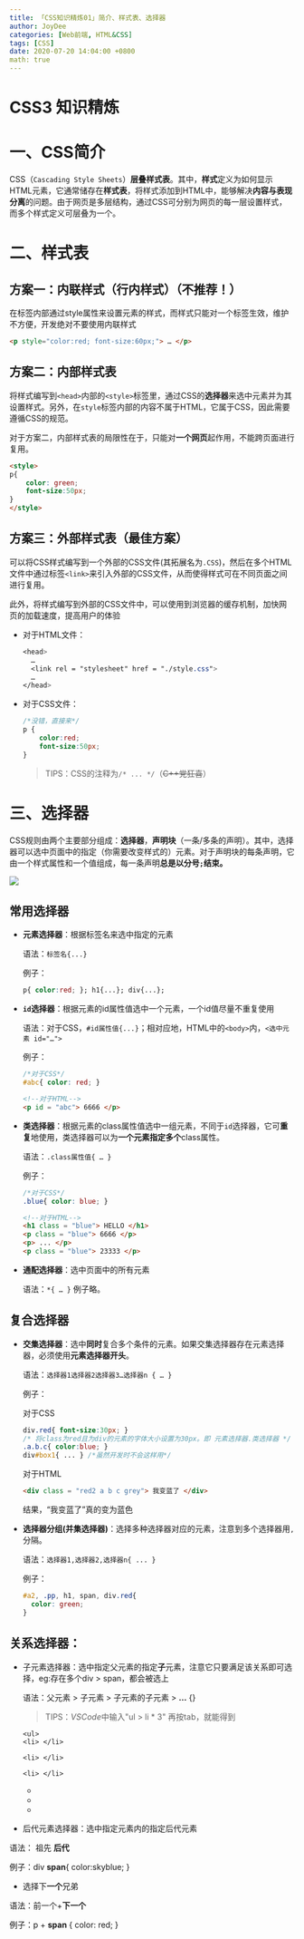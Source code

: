 ```yaml
---
title: 「CSS知识精炼01」简介、样式表、选择器
author: JoyDee
categories: [Web前端, HTML&CSS]
tags: [CSS]
date: 2020-07-20 14:04:00 +0800
math: true
---
```


# CSS3 知识精炼

# 一、CSS简介

CSS（`Cascading Style Sheets`）**层叠样式表**。其中，**样式**定义为如何显示HTML元素，它通常储存在**样式表**，将样式添加到HTML中，能够解决**内容与表现分离**的问题。由于网页是多层结构，通过CSS可分别为网页的每一层设置样式，而多个样式定义可层叠为一个。

# 二、样式表

## 方案一：内联样式（行内样式）（不推荐！）

在标签内部通过style属性来设置元素的样式，而样式只能对一个标签生效，维护不方便，开发绝对不要使用内联样式

```html
<p style="color:red; font-size:60px;"> … </p>
```

## 方案二：内部样式表

将样式编写到`<head>`内部的`<style>`标签里，通过CSS的**选择器**来选中元素并为其设置样式。另外，在`style`标签内部的内容不属于HTML，它属于CSS，因此需要遵循CSS的规范。

对于方案二，内部样式表的局限性在于，只能对**一个网页**起作用，不能跨页面进行复用。

```html
<style>
p{
    color: green;
    font-size:50px;
}
</style>
```

## 方案三：外部样式表（最佳方案）

可以将CSS样式编写到一个外部的CSS文件(其拓展名为`.CSS`)，然后在多个HTML文件中通过标签`<link>`来引入外部的CSS文件，从而使得样式可在不同页面之间进行复用。

此外，将样式编写到外部的CSS文件中，可以使用到浏览器的缓存机制，加快网页的加载速度，提高用户的体验

- 对于HTML文件：

  ```css
  <head> 
  	…
  	<link rel = "stylesheet" href = "./style.css">
  	…
  </head>
  ```

- 对于CSS文件：

  ```css
  /*没错，直接来*/
  p {
      color:red;
      font-size:50px;
  }
  ```

  > TIPS：CSS的注释为`/* ... */`（~~C++党狂喜~~）

# 三、选择器

CSS规则由两个主要部分组成：**选择器**，**声明块**（一条/多条的声明）。其中，选择器可以选中页面中的指定（你需要改变样式的）元素。对于声明块的每条声明，它由一个样式属性和一个值组成，每一条声明**总是以分号`;`结束。**

![](https://gitee.com/j__strawhat/MyImages/raw/master/20200817221224.png)

## 常用选择器

- **元素选择器**：根据标签名来选中指定的元素

  语法：`标签名{...}`

  例子：

  ```css
  p{ color:red; }; h1{...}; div{...};
  ```

- **`id`选择器**：根据元素的id属性值选中一个元素，一个id值尽量不重复使用

  语法：对于CSS，`#id属性值{...}`；相对应地，HTML中的`<body>`内，`<选中元素 id="…">`

  例子：

  ```css
  /*对于CSS*/
  #abc{ color: red; }
  ```

  ```html
  <!--对于HTML-->
  <p id = "abc"> 6666 </p>
  ```

- **类选择器**：根据元素的class属性值选中一组元素，不同于`id`选择器，它可**重复**地使用，类选择器可以为**一个元素指定多个**class属性。

  语法：`.class属性值{ … }`

  例子：
  ```css
  /*对于CSS*/
  .blue{ color: blue; }
  ```

  ```html
  <!--对于HTML-->
  <h1 class = "blue"> HELLO </h1>
  <p class = "blue"> 6666 </p>
  <p> ... </p>
  <p class = "blue"> 23333 </p>
  ```

- **通配选择器**：选中页面中的所有元素

  语法：`*{ … }` 例子略。

## 复合选择器

- **交集选择器**：选中**同时**复合多个条件的元素。如果交集选择器存在元素选择器，必须使用**元素选择器开头**。

  语法：`选择器1选择器2选择器3…选择器n { … }`

  例子：

  对于CSS

  ```css
  div.red{ font-size:30px; } 
  /* 将class为red且为div的元素的字体大小设置为30px。即 元素选择器.类选择器 */
  .a.b.c{ color:blue; }
  div#box1{ ... } /*虽然开发时不会这样用*/
  ```

  对于HTML

  ```html
  <div class = "red2 a b c grey"> 我变蓝了 </div>
  ```

  结果，“我变蓝了”真的变为蓝色

- **选择器分组(并集选择器)**：选择多种选择器对应的元素，注意到多个选择器用`,`分隔。

  语法：`选择器1,选择器2,选择器n{ ... }`

  例子：

  ```css
  #a2, .pp, h1, span, div.red{
  	color: green;
  }
  ```

## 关系选择器：

+ 子元素选择器：选中指定父元素的指定**子**元素，注意它只要满足该关系即可选择，eg:存在多个div > span，都会被选上 

  语法：父元素 > 子元素 > 子元素的子元素 > **…** {}

  > TIPS：$VSCode$中输入"ul > li * 3" 再按tab，就能得到 

  ```
  <ul>
  <li> </li>
  
  <li> </li>
  
  <li> </li>
  ```

  

  <ul>

  <li> </li>

  <li> </li>

  <li> </li>

  </ul>

+ 后代元素选择器：选中指定元素内的指定后代元素

语法： 祖先 **后代**

例子：div **span**{ color:skyblue; }

- 选择下**一个**兄弟

语法：前一个+**下一个**

例子：p + **span** { color: red; }